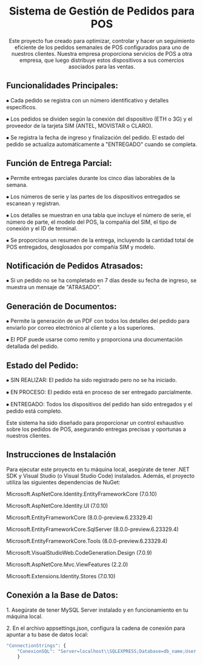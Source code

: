 
<h1 align="center">Sistema de Gestión de Pedidos para POS</h1>
<p align="center">Este proyecto fue creado para optimizar, controlar y hacer un seguimiento eficiente de los pedidos semanales de POS configurados para uno de nuestros clientes. Nuestra empresa proporciona servicios de POS a otra empresa, que luego distribuye estos dispositivos a sus comercios asociados para las ventas.</p>


<div>
  <h2>Funcionalidades Principales:</h2>
  <p> ⦁ Cada pedido se registra con un número identificativo y detalles específicos.</p> 
  <p> ⦁ Los pedidos se dividen según la conexión del dispositivo (ETH o 3G) y el proveedor de la tarjeta SIM (ANTEL, MOVISTAR o CLARO).</p>
  <p> ⦁ Se registra la fecha de ingreso y finalización del pedido. El estado del pedido se actualiza automáticamente a "ENTREGADO" cuando se completa.</p>
</div>

<div>
  <h2>Función de Entrega Parcial:</h2>
  <p> ⦁ Permite entregas parciales durante los cinco días laborables de la semana.</p>
  <p> ⦁ Los números de serie y las partes de los dispositivos entregados se escanean y registran.</p>
  <p> ⦁ Los detalles se muestran en una tabla que incluye el número de serie, el número de parte, el modelo del POS, la compañía del SIM, el tipo de conexión y el ID de terminal.</p>
  <p> ⦁ Se proporciona un resumen de la entrega, incluyendo la cantidad total de POS entregados, desglosados por compañía SIM y modelo.</p>
</div>

<div>
  <h2>Notificación de Pedidos Atrasados:</h2>
  <p> ⦁ Si un pedido no se ha completado en 7 días desde su fecha de ingreso, se muestra un mensaje de "ATRASADO".</p>
</div>

<div>
  <h2>Generación de Documentos:</h2>
  <p> ⦁ Permite la generación de un PDF con todos los detalles del pedido para enviarlo por correo electrónico al cliente y a los superiores.</p>
  <p> ⦁ El PDF puede usarse como remito y proporciona una documentación detallada del pedido.</p>
</div>

<div>
  <h2>Estado del Pedido:</h2>
  <p> ⦁ SIN REALIZAR: El pedido ha sido registrado pero no se ha iniciado.</p>
  <p> ⦁ EN PROCESO: El pedido está en proceso de ser entregado parcialmente.</p>
  <p> ⦁ ENTREGADO: Todos los dispositivos del pedido han sido entregados y el pedido está completo.</p>
</div>

<p>Este sistema ha sido diseñado para proporcionar un control exhaustivo sobre los pedidos de POS, asegurando entregas precisas y oportunas a nuestros clientes.</p>


<div>
  <h2>Instrucciones de Instalación</h2>
  <p>Para ejecutar este proyecto en tu máquina local, asegúrate de tener .NET SDK y Visual Studio (o Visual Studio Code) instalados. Además, el proyecto utiliza las siguientes dependencias de NuGet:</p>
  <p>Microsoft.AspNetCore.Identity.EntityFrameworkCore (7.0.10)</p>
  <p>Microsoft.AspNetCore.Identity.UI (7.0.10)</p>
  <p>Microsoft.EntityFrameworkCore (8.0.0-preview.6.23329.4)</p>
  <p>Microsoft.EntityFrameworkCore.SqlServer (8.0.0-preview.6.23329.4)</p>
  <p>Microsoft.EntityFrameworkCore.Tools (8.0.0-preview.6.23329.4)</p>
  <p>Microsoft.VisualStudioWeb.CodeGeneration.Design (7.0.9)</p>
  <p>Microsoft.AspNetCore.Mvc.ViewFeatures (2.2.0)</p>
  <p>Microsoft.Extensions.Identity.Stores (7.0.10)</p>

  <h2>Conexión a la Base de Datos:</h2>
  <p>1. Asegúrate de tener MySQL Server instalado y en funcionamiento en tu máquina local.</p>
  <p>2. En el archivo appsettings.json, configura la cadena de conexión para apuntar a tu base de datos local:</p>
  
  ```js
  "ConnectionStrings": {
      "ConexionSQL": "Server=localhost\\SQLEXPRESS;Database=db_name;User ID=user_id;Password=password;Trusted_Connection=True;MultipleActiveResultSets=true;TrustServerCertificate=True;"
      }
  ```
</div>






